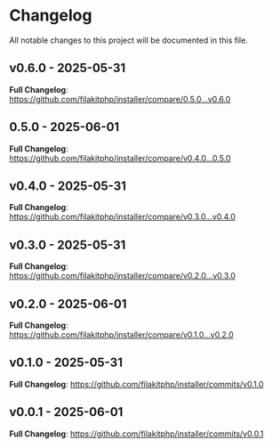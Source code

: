 # Changelog

All notable changes to this project will be documented in this file.

## v0.6.0 - 2025-05-31

**Full Changelog**: https://github.com/filakitphp/installer/compare/0.5.0...v0.6.0

## 0.5.0 - 2025-06-01

**Full Changelog**: https://github.com/filakitphp/installer/compare/v0.4.0...0.5.0

## v0.4.0 - 2025-05-31

**Full Changelog**: https://github.com/filakitphp/installer/compare/v0.3.0...v0.4.0

## v0.3.0 - 2025-05-31

**Full Changelog**: https://github.com/filakitphp/installer/compare/v0.2.0...v0.3.0

## v0.2.0 - 2025-06-01

**Full Changelog**: https://github.com/filakitphp/installer/compare/v0.1.0...v0.2.0

## v0.1.0 - 2025-05-31

**Full Changelog**: https://github.com/filakitphp/installer/commits/v0.1.0

## v0.0.1 - 2025-06-01

**Full Changelog**: https://github.com/filakitphp/installer/commits/v0.0.1
